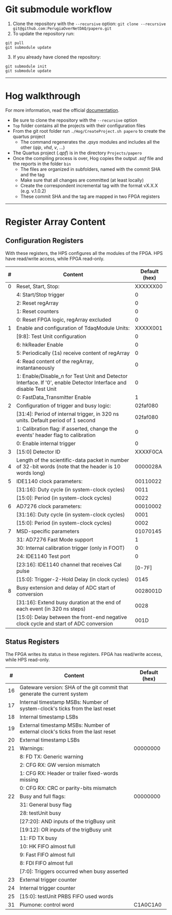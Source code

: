 # Git submodule workflow
1. Clone the repository with the `--recursive` option:
  `git clone --recursive git@github.com:PerugiaOverNetDAQ/papero.git`
2. To update the repository run:
  ```
  git pull
  git submodule update
  ```
3. If you already have cloned the repository:
  ```
  git submodule init
  git submodule update
  ```
***
# Hog walkthrough
For more information, read the official [documentation](https://hog.readthedocs.io).

- Be sure to clone the repository with the `--recursive` option
- `Top` folder contains all the projects with their configuration files
- From the git root folder run `./Hog/CreateProject.sh papero` to create the quartus project
  + The command regenerates the _.qsys_ modules and includes all the other (_qip_, _vhd_, _v_, ...)
- The Quartus project (_.qpf_) is in the directory `Projects/papero`
- Once the compiling process is over, Hog copies the output _.sof_ file and the reports in the folder `bin`
  + The files are organized in subfolders, named with the commit SHA and the tag
  + Make sure that all changes are committed (at least locally)
  + Create the correspondent incremental tag with the format vX.X.X (e.g. v.1.0.2)
  + These commit SHA and the tag are mapped in two FPGA registers


***
# Register Array Content
## Configuration Registers
With these registers, the HPS configures all the modules of the FPGA. HPS have read/write access, while FPGA read-only.

|  # | Content | Default (hex) |
| -- | ------- | ------------- |
| 0  | Reset, Start, Stop: |  XXXXXX00 |
|    | 4: Start/Stop trigger | 0 |
|    | 2: Reset regArray | 0 |
|    | 1: Reset counters | 0 |
|    | 0: Reset FPGA logic, regArray excluded  | 0 |
| 1  | Enable and configuration of TdaqModule Units: | XXXXX001 |
|    | [9:8]: Test Unit configuration | 0 |
|    | 6: hkReader Enable | 0 |
|    | 5: Periodically (1s) receive content of regArray | 0 |
|    | 4: Read content of the regArray, instantaneously | 0 |
|    | 1: Enable/Disable_n for Test Unit and Detector Interface. If '0', enable Detector Interface and disable Test Unit | 0 |
|    | 0: FastData_Transmitter Enable | 1 |
| 2  | Configuration of trigger and busy logic: | 02faf080 |
|    | [31:4]: Period of internal trigger, in 320 ns units. Default period of 1 second | 02faf080 |
|    | 1: Calibration flag: if asserted, change the events' header flag to calibration| 0 |
|    | 0: Enable internal trigger | 0 |
| 3  | [15:0] Detector ID | XXXXF0CA |
| 4  | Length of the scientific-data packet in number of 32-bit words (note that the header is 10 words long) | 0000028A |
| 5  | IDE1140 clock parameters: | 00110022 |
|    | [31:16]: Duty cycle (in system-clock cycles) | 0011 |
|    | [15:0]: Period (in system-clock cycles) | 0022 |
| 6  | AD7276 clock parameters: | 00010002 |
|    | [31:16]: Duty cycle (in system-clock cycles) | 0001 |
|    | [15:0]: Period (in system-clock cycles) | 0002 |
| 7  | MSD-specific parameters | 01070145 |
|    | 31: AD7276 Fast Mode support | 1 |
|    | 30: Internal calibration trigger (only in FOOT) | 0 |
|    | 24: IDE1140 Test port | 0 |
|    | [23:16]: IDE1140 channel that receives Cal pulse | [0-7F] |
|    | [15:0]: Trigger-2-Hold Delay (in clock cycles) | 0145 |
| 8  | Busy extension and delay of ADC start of conversion | 0028001D |
|    | [31:16]: Extend busy duration at the end of each event (in 320 ns steps) | 0028 |
|    | [15:0]:  Delay between the front-end negative clock cycle and start of ADC conversion | 001D |


## Status Registers
The FPGA writes its status in these registers. FPGA has read/write access, while HPS read-only.

|  #  | Content | Default (hex) |
| --- | ------- | ------------- |
| 16 | Gateware version: SHA of the git commit that generate the current system   | |
| 17 | Internal timestamp MSBs: Number of system-clock's ticks from the last reset | |
| 18 | Internal timestamp LSBs | |
| 19 | External timestamp MSBs: Number of external clock's ticks from the last reset | |
| 20 | External timestamp LSBs | |
| 21 | Warnings: | 00000000 |
|    | 8: FD  TX: Generic warning | |
|    | 2: CFG RX: GW version mismatch | |
|    | 1: CFG RX: Header or trailer fixed-words missing | |
|    | 0: CFG RX: CRC or parity-bits mismatch  | |
| 22 | Busy and full flags: | 00000000 |
|    | 31: General busy flag  | |
|    | 28: testUnit busy | |
|    | [27:20]: AND inputs of the trigBusy unit | |
|    | [19:12]: OR  inputs of the trigBusy unit | |
|    | 11: FD TX busy | |
|    | 10: HK FIFO almost full | |
|    |  9: Fast FIFO almost full | |
|    |  8: FDI FIFO almost full | |
|    | [7:0]: Triggers occurred when busy asserted | |
| 23 | External trigger counter | |
| 24 | Internal trigger counter | |
| 25 | [15:0]: testUnit PRBS FIFO used words | |
| 31 | Piumone: control word | C1A0C1A0 |
